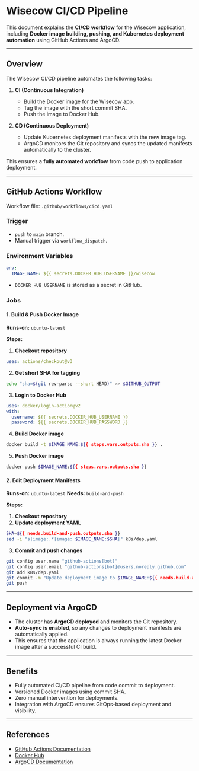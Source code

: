 # Wisecow CI/CD Pipeline

This document explains the **CI/CD workflow** for the Wisecow application, including **Docker image building, pushing, and Kubernetes deployment automation** using GitHub Actions and ArgoCD.

---

## Overview

The Wisecow CI/CD pipeline automates the following tasks:

1. **CI (Continuous Integration)**

   * Build the Docker image for the Wisecow app.
   * Tag the image with the short commit SHA.
   * Push the image to Docker Hub.

2. **CD (Continuous Deployment)**

   * Update Kubernetes deployment manifests with the new image tag.
   * ArgoCD monitors the Git repository and syncs the updated manifests automatically to the cluster.

This ensures a **fully automated workflow** from code push to application deployment.

---

## GitHub Actions Workflow

Workflow file: `.github/workflows/cicd.yaml`

### Trigger

* `push` to `main` branch.
* Manual trigger via `workflow_dispatch`.

### Environment Variables

```yaml
env:
  IMAGE_NAME: ${{ secrets.DOCKER_HUB_USERNAME }}/wisecow
```

* `DOCKER_HUB_USERNAME` is stored as a secret in GitHub.

### Jobs

#### 1. Build & Push Docker Image

**Runs-on:** `ubuntu-latest`

**Steps:**

1. **Checkout repository**

```yaml
uses: actions/checkout@v3
```

2. **Get short SHA for tagging**

```bash
echo "sha=$(git rev-parse --short HEAD)" >> $GITHUB_OUTPUT
```

3. **Login to Docker Hub**

```yaml
uses: docker/login-action@v2
with:
  username: ${{ secrets.DOCKER_HUB_USERNAME }}
  password: ${{ secrets.DOCKER_HUB_PASSWORD }}
```

4. **Build Docker image**

```bash
docker build -t $IMAGE_NAME:${{ steps.vars.outputs.sha }} .
```

5. **Push Docker image**

```bash
docker push $IMAGE_NAME:${{ steps.vars.outputs.sha }}
```

#### 2. Edit Deployment Manifests

**Runs-on:** `ubuntu-latest`
**Needs:** `build-and-push`

**Steps:**

1. **Checkout repository**
2. **Update deployment YAML**

```bash
SHA=${{ needs.build-and-push.outputs.sha }}
sed -i "s|image:.*|image: $IMAGE_NAME:$SHA|" k8s/dep.yaml
```

3. **Commit and push changes**

```bash
git config user.name "github-actions[bot]"
git config user.email "github-actions[bot]@users.noreply.github.com"
git add k8s/dep.yaml
git commit -m "Update deployment image to $IMAGE_NAME:${{ needs.build-and-push.outputs.sha }}" || echo "No changes to commit"
git push
```

---

## Deployment via ArgoCD

* The cluster has **ArgoCD deployed** and monitors the Git repository.
* **Auto-sync is enabled**, so any changes to deployment manifests are automatically applied.
* This ensures that the application is always running the latest Docker image after a successful CI build.

---

## Benefits

* Fully automated CI/CD pipeline from code commit to deployment.
* Versioned Docker images using commit SHA.
* Zero manual intervention for deployments.
* Integration with ArgoCD ensures GitOps-based deployment and visibility.

---

## References

* [GitHub Actions Documentation](https://docs.github.com/en/actions)
* [Docker Hub](https://hub.docker.com/)
* [ArgoCD Documentation](https://argo-cd.readthedocs.io/en/stable/)
